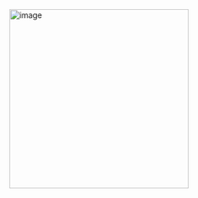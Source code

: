 <img width="320" alt="image" src="https://github.com/vieri2in/crwn-clothing/assets/97074757/ab89248d-4528-43ef-824d-e15004ca848e">
